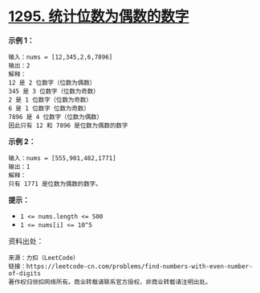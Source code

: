 # [1295. 统计位数为偶数的数字](https://leetcode-cn.com/problems/find-numbers-with-even-number-of-digits/)

**示例 1：**

```
输入：nums = [12,345,2,6,7896]
输出：2
解释：
12 是 2 位数字（位数为偶数） 
345 是 3 位数字（位数为奇数）  
2 是 1 位数字（位数为奇数） 
6 是 1 位数字 位数为奇数） 
7896 是 4 位数字（位数为偶数）  
因此只有 12 和 7896 是位数为偶数的数字
```

**示例 2：**

```
输入：nums = [555,901,482,1771]
输出：1 
解释： 
只有 1771 是位数为偶数的数字。
```

**提示：**

- `1 <= nums.length <= 500`
- `1 <= nums[i] <= 10^5`



资料出处：

```
来源：力扣（LeetCode）
链接：https://leetcode-cn.com/problems/find-numbers-with-even-number-of-digits
著作权归领扣网络所有。商业转载请联系官方授权，非商业转载请注明出处。
```

